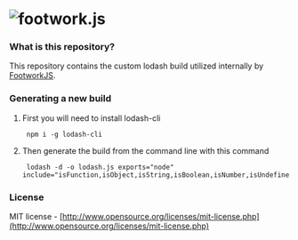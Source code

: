 ![footwork.js](https://raw.github.com/footworkjs/footwork/master/dist/gh-footwork-logo.png)
========

### What is this repository?

This repository contains the custom lodash build utilized internally by [FootworkJS](https://github.com/footworkjs/footwork).

### Generating a new build

1. First you will need to install lodash-cli

        npm i -g lodash-cli

1. Then generate the build from the command line with this command

        lodash -d -o lodash.js exports="node" include="isFunction,isObject,isString,isBoolean,isNumber,isUndefined,isArray,isNull,extend,pick,each,filter,invokeMap,clone,reduce,result,map,find,omitBy,indexOf,values,last,isEqual,noop,keys,merge,intersection,every,isRegExp,identity,includes,partial,noConflict,remove,bind"

### License

MIT license - [http://www.opensource.org/licenses/mit-license.php](http://www.opensource.org/licenses/mit-license.php)

